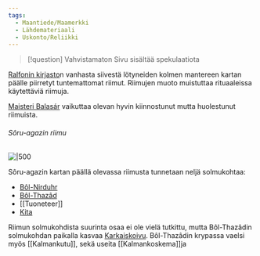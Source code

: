 ```yaml
---
tags:
  - Maantiede/Maamerkki
  - Lähdemateriaali
  - Uskonto/Reliikki
---
```

>[!question] Vahvistamaton 
Sivu sisältää spekulaatiota

[Ralfonin kirjasto](Ralfonin%20kirjasto.md)n vanhasta siivestä lötyneiden kolmen mantereen kartan päälle piirretyt tuntemattomat riimut. Riimujen muoto muistuttaa rituaaleissa käytettäviä riimuja.

[Maisteri Balasár](Maisteri%20Balasár.md) vaikuttaa olevan hyvin kiinnostunut mutta huolestunut riimuista.

###### Sôru-agazin riimu

![|500](Sôru-agazin%20riimu.png)

Sôru-agazin kartan päällä olevassa riimusta tunnetaan neljä solmukohtaa:

- [Bôl-Nirduhr](Bôl-Nirduhr)
- [Bôl-Thazâd](Bôl-Thazâdin%20kadonnut%20kaupunki.md)
- [[Tuoneteer]]
- [Kita](Kita.md)

Riimun solmukohdista suurinta osaa ei ole vielä tutkittu, mutta Bôl-Thazâdin solmukohdan paikalla kasvaa [Karkaiskoivu](Karkaiskoivu.md). Bôl-Thazâdin krypassa vaelsi myös [[Kalmankutu]], sekä useita [[Kalmankoskema]]ja